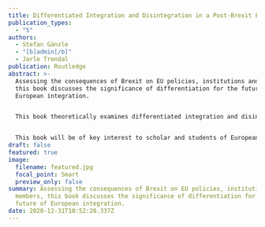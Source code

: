 ```yaml
---
title: Differentiated Integration and Disintegration in a Post-Brexit Era
publication_types:
  - "5"
authors:
  - Stefan Gänzle
  - "[b]admin[/b]"
  - Jarle Trondal
publication: Routledge
abstract: >-
  Assessing the consequences of Brexit on EU policies, institutions and members,
  this book discusses the significance of differentiation for the future of
  European integration.


  This book theoretically examines differentiated integration and disintegration, focuses on how this process affects key policy areas, norms and institutions of the EU, and analyses how the process of Brexit is perceived by and impacts on third countries as well as other organizations of regional integration in a comparative perspective. This edited book brings together both leading and emerging scholars to integrate the process of Brexit into a broader analysis of the evolution, establishment and impact of the EU as a system of differentiation.


  This book will be of key interest to scholar and students of European Union politics, European integration, Brexit, and more broadly to Public Administration, Law, Economics, Finance, Philosophy, History and International Relations.
draft: false
featured: true
image:
  filename: featured.jpg
  focal_point: Smart
  preview_only: false
summary: Assessing the consequences of Brexit on EU policies, institutions and
  members, this book discusses the significance of differentiation for the
  future of European integration.
date: 2020-12-31T10:52:20.337Z
---
```

